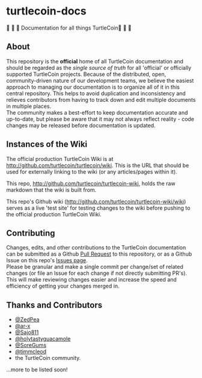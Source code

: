 # turtlecoin-docs
:turtle: :turtle: :turtle: Documentation for all things TurtleCoin:turtle: :turtle: :turtle:

## About
This repository is the **official** home of all TurtleCoin documentation and should be regarded as the *single source of truth* for all 'official' or officially supported TurtleCoin projects. Because of the distributed, open, community-driven nature of our development teams, we believe the easiest approach to managing our documentation is to organize all of it in this central repository. This helps to avoid duplication and inconsistency and relieves contributors from having to track down and edit multiple documents in multiple places.  
The community makes a best-effort to keep documentation accurate and up-to-date, but please be aware that it may not always reflect reality - code changes may be released before documentation is updated.

## Instances of the Wiki

The official production TurtleCoin Wiki is at http://github.com/turtlecoin/turtlecoin/wiki. This is the URL that should be used for externally linking to the wiki (or any articles/pages within it).

This repo, http://github.com/turtlecoin/turtlecoin-wiki, holds the raw markdown that the wiki is built from.

This repo's Github wiki (http://github.com/turtlecoin/turtlecoin-wiki/wiki) serves as a live 'test site' for testing changes to the wiki before pushing to the official production TurtleCoin Wiki.

## Contributing

Changes, edits, and other contributions to the TurtleCoin documentation can be submitted as a Github [Pull Request](https://github.com/turtlecoin/turtlecoin-wiki/pulls) to this repository, or as a Github Issue on this repo's [Issues page](https://github.com/turtlecoin/turtlecoin-wiki/issues).  
Please be granular and make a single commit per change/set of related changes (or file an Issue for each change if not directly submitting PR's). This will make reviewing changes easier and increase the speed and efficiency of getting your changes merged in.

## Thanks and Contributors

- [@ZedPea](https://github.com/ZedPea/)
- [@ar-x](https://github.com/ar-x/)
- [@Sajo811](https://github.com/Sajo811/)
- [@holytastyguacamole](https://github.com/holytastyguacamole/)
- [@SoreGums](https://github.com/SoreGums/)
- [@timmcleod](https://github.com/timmcleod/)
- the TurtleCoin community.

...more to be listed soon!
